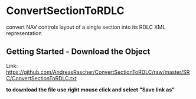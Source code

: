 # ConvertSectionToRDLC
convert NAV controls layout  of a single section into its RDLC XML representation

## Getting Started - Download the Object
Link: https://github.com/AndreasRascher/ConvertSectionToRDLC/raw/master/SRC/ConvertSectionToRDLC.txt

**to download the file use right mouse click and select "Save link as"**

